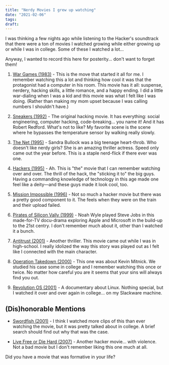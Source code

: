 ```yaml
---
title: "Nerdy Movies I grew up watching"
date: "2021-02-06"
tags:
draft: 
---
```


I was thinking a few nights ago while listening to the Hacker's soundtrack that there were a ton of movies I watched growing while either growing up or while I was in college. Some of these I watched a lot...

Anyway, I wanted to record this here for posterity... don't want to forget them!

1. [War Games (1983)](https://www.imdb.com/title/tt0086567/) - This is the move that started it all for me. I remember watching this a lot and thinking how cool it was that the protagonist had a computer in his room. This movie has it all: suspense, nerdery, hacking skills, a little romance, and a happy ending. I did a little war-dialing when I was a kid and this movie was what I felt like I was doing. (Rather than making my mom upset because I was calling numbers I shouldn't have.)

2. [Sneakers (1992)](https://www.imdb.com/title/tt0105435/) - The original hacking movie. It has everything: social engineering, computer hacking, code-breaking... you name it! And it has Robert Redford. What's not to like? My favorite scene is the scene where he bypasses the temperature sensor by walking really slowly.

3. [The Net (1995)](https://www.imdb.com/title/tt0113957/) - Sandra Bullock was a big teenage heart-throb. Who doesn't like nerdy girls? She is an amazing thriller actress. Speed only came out the year before. This is a staple nerd-flick if there ever was one.

4. [Hackers (1995)](https://www.imdb.com/title/tt0113243/) - Ah. This is "the" movie that I can remember watching over and over. The thrill of the hack, the "sticking it to" the big guys. Having a commanding knowledge of technology in this age made one feel like a deity—and these guys made it look cool, too.

5. [Mission Impossible (1996)](https://www.imdb.com/title/tt0117060/) - Not so much a hacker movie but there was a pretty good component to it. The feels when they were on the train and their upload failed.

6. [Pirates of Silicon Vally (1999)](https://www.imdb.com/title/tt0168122/) - Noah Wyle played Steve Jobs in this made-for-TV docu-drama exploring Apple and Microsoft in the build-up to the 21st centry. I don't remember much about it, other than I watched it a bunch.

7. [Antitrust (2001)](https://www.imdb.com/title/tt0218817/) - Another thriller. This movie came out while I was in high-school. I really idolized the way this story was played out as I felt like I connected with the main character.

8. [Operation Takedown (2000)](https://www.imdb.com/title/tt0159784/) - This one was about Kevin Mitnick. We studied his case some in college and I remember watching this once or twice. No matter how careful you are it seems that your sins will always find you out.

9. [Revolution OS (2001)](https://www.imdb.com/title/tt0308808/) - A documentary about Linux. Nothing special, but I watched it over and over again in college... on my Slackware machine.

## (Dis)honorable Mentions

* [Swordfish (2001)](https://www.imdb.com/title/tt0244244/) - I think I watched more clips of this than ever watching the movie, but it was pretty talked about in college. A brief search should find out why that was the case.

* [Live Free or Die Hard (2007)](https://www.imdb.com/title/tt0337978/) - Another   hacker movie... with violence. Not a bad movie but I don't remember liking this one much at all.

Did you have a movie that was formative in your life?